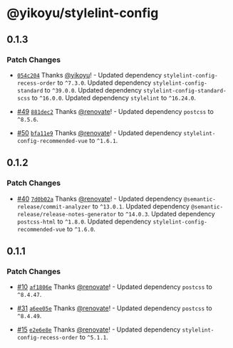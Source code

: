 # @yikoyu/stylelint-config

## 0.1.3

### Patch Changes

- [`054c204`](https://github.com/yikoyu/unconfig/commit/054c204c745807d1363e0244e946ff3e9260c9e0) Thanks [@yikoyu](https://github.com/yikoyu)! - Updated dependency `stylelint-config-recess-order` to `^7.3.0`.
  Updated dependency `stylelint-config-standard` to `^39.0.0`.
  Updated dependency `stylelint-config-standard-scss` to `^16.0.0`.
  Updated dependency `stylelint` to `^16.24.0`.

- [#49](https://github.com/yikoyu/unconfig/pull/49) [`881dec2`](https://github.com/yikoyu/unconfig/commit/881dec2b927d4a3e19740df395f4ec28d7bceebc) Thanks [@renovate](https://github.com/apps/renovate)! - Updated dependency `postcss` to `^8.5.6`.

- [#50](https://github.com/yikoyu/unconfig/pull/50) [`bfa11e9`](https://github.com/yikoyu/unconfig/commit/bfa11e9bbc216ca288c0ef59bbf111e145660e79) Thanks [@renovate](https://github.com/apps/renovate)! - Updated dependency `stylelint-config-recommended-vue` to `^1.6.1`.

## 0.1.2

### Patch Changes

- [#40](https://github.com/yikoyu/unconfig/pull/40) [`7d0b02a`](https://github.com/yikoyu/unconfig/commit/7d0b02a60684c47cbf9f65385427e327e9b61c93) Thanks [@renovate](https://github.com/apps/renovate)! - Updated dependency `@semantic-release/commit-analyzer` to `^13.0.1`.
  Updated dependency `@semantic-release/release-notes-generator` to `^14.0.3`.
  Updated dependency `postcss-html` to `^1.8.0`.
  Updated dependency `stylelint-config-recommended-vue` to `^1.6.0`.

## 0.1.1

### Patch Changes

- [#10](https://github.com/yikoyu/unconfig/pull/10) [`af1806e`](https://github.com/yikoyu/unconfig/commit/af1806efdb23c1d2ec26f83b52f9a78ee8ef8cc3) Thanks [@renovate](https://github.com/apps/renovate)! - Updated dependency `postcss` to `^8.4.47`.

- [#31](https://github.com/yikoyu/unconfig/pull/31) [`a6ee05e`](https://github.com/yikoyu/unconfig/commit/a6ee05eabaa06cf721bbe97615f383fe48a8ac53) Thanks [@renovate](https://github.com/apps/renovate)! - Updated dependency `postcss` to `^8.4.49`.

- [#15](https://github.com/yikoyu/unconfig/pull/15) [`e2e6e8e`](https://github.com/yikoyu/unconfig/commit/e2e6e8e15231c70382113de0b238580b543445c2) Thanks [@renovate](https://github.com/apps/renovate)! - Updated dependency `stylelint-config-recess-order` to `^5.1.1`.
